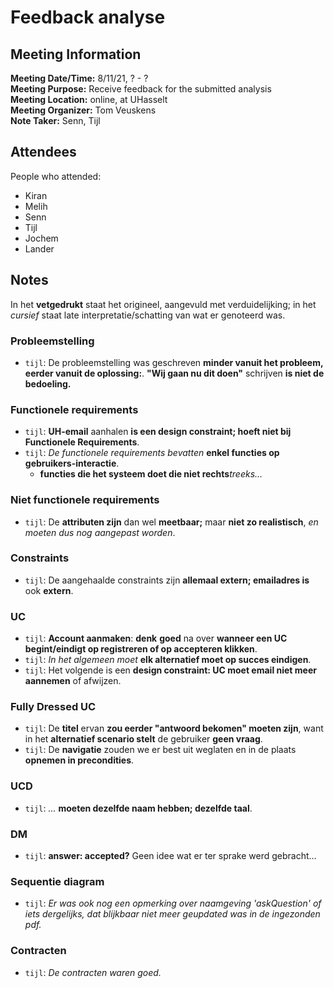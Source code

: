 # Feedback analyse
## Meeting Information
**Meeting Date/Time:** 8/11/21, ? - ?  
**Meeting Purpose:** Receive feedback for the submitted analysis  
**Meeting Location:** online, at UHasselt  
**Meeting Organizer:** Tom Veuskens  
**Note Taker:** Senn, Tijl  

## Attendees
People who attended:
- Kiran
- Melih
- Senn
- Tijl
- Jochem
- Lander

## Notes
In het **vetgedrukt** staat het origineel, aangevuld met verduidelijking; in het *cursief* staat late interpretatie/schatting van wat er genoteerd was.

### Probleemstelling
- `tijl`: De probleemstelling was geschreven **minder vanuit het probleem, eerder vanuit de oplossing:**. **"Wij gaan nu dit doen"** schrijven **is niet de bedoeling.**

### Functionele requirements
- `tijl`: **UH-email** aanhalen **is een design constraint; hoeft niet bij Functionele Requirements**.
- `tijl`: *De functionele requirements bevatten* **enkel functies op gebruikers-interactie**.
  - **functies die het systeem doet die niet rechts***treeks...*

### Niet functionele requirements
- `tijl`: De **attributen zijn** dan wel **meetbaar;** maar **niet zo realistisch**, *en moeten dus nog aangepast worden*.

### Constraints
- `tijl`: De aangehaalde constraints zijn **allemaal extern; emailadres is** ook **extern**.

### UC
- `tijl`: **Account aanmaken**: **denk** **goed** na over **wanneer een UC begint/eindigt op registreren of op accepteren klikken**.
- `tijl`: *In het algemeen moet* **elk alternatief moet op succes eindigen**.
- `tijl`: Het volgende is een **design constraint: UC moet email niet meer aannemen** of afwijzen.

### Fully Dressed UC
- `tijl`: De **titel** ervan **zou eerder "antwoord bekomen" moeten zijn**, want in het **alternatief scenario stelt** de gebruiker **geen vraag**.
- `tijl`: De **navigatie** zouden we er best uit weglaten en in de plaats **opnemen in precondities**.

### UCD
- `tijl`: *...* **moeten dezelfde naam hebben; dezelfde taal**.

### DM
- `tijl`: **answer: accepted?** Geen idee wat er ter sprake werd gebracht...

### Sequentie diagram
- `tijl`: *Er was ook nog een opmerking over naamgeving 'askQuestion' of iets dergelijks, dat blijkbaar niet meer geupdated was in de ingezonden pdf.*

### Contracten
- `tijl`: *De contracten waren goed.*